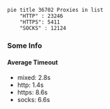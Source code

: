 
```mermaid
pie title 36702 Proxies in list
    "HTTP" : 23246
    "HTTPS": 5411
    "SOCKS" : 12124
```

### Some Info
#### Average Timeout

- mixed: 2.8s
- http: 1.4s
- https: 8.6s
- socks: 6.6s